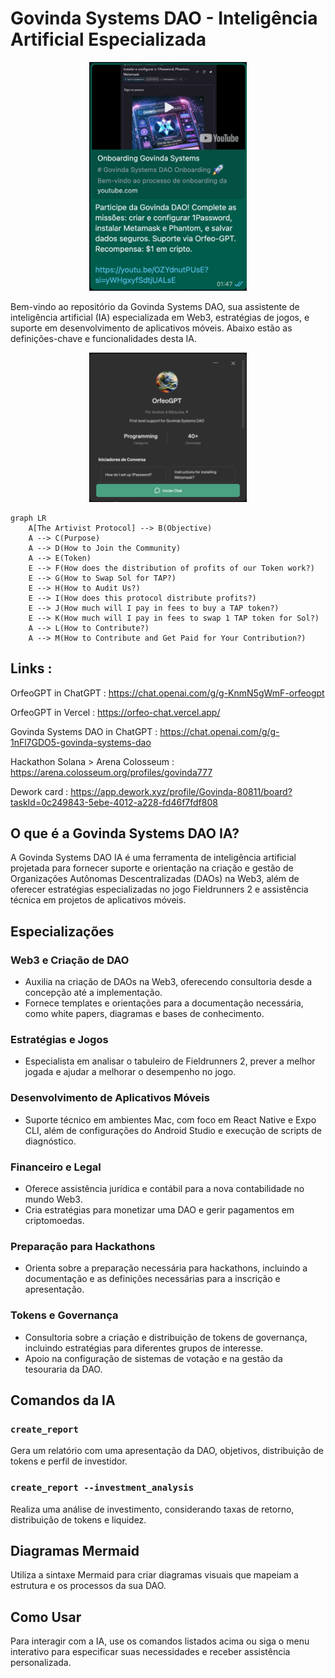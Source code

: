# Govinda Systems DAO - Inteligência Artificial Especializada

<div id="header" align="center">
  <img src="./img/Onboarding_1.jpeg" width="50%"/>
</div>

Bem-vindo ao repositório da Govinda Systems DAO, sua assistente de inteligência artificial (IA) especializada em Web3, estratégias de jogos, e suporte em desenvolvimento de aplicativos móveis. Abaixo estão as definições-chave e funcionalidades desta IA.

<div id="header" align="center">
  <img src="./img/OrfeoGPT_1.png" width="50%"/>
</div>

```mermaid
graph LR
    A[The Artivist Protocol] --> B(Objective)
    A --> C(Purpose)
    A --> D(How to Join the Community)
    A --> E(Token)
    E --> F(How does the distribution of profits of our Token work?)
    E --> G(How to Swap Sol for TAP?)
    E --> H(How to Audit Us?)
    E --> I(How does this protocol distribute profits?)
    E --> J(How much will I pay in fees to buy a TAP token?)
    E --> K(How much will I pay in fees to swap 1 TAP token for Sol?)
    A --> L(How to Contribute?)
    A --> M(How to Contribute and Get Paid for Your Contribution?)

```

## Links :

OrfeoGPT in ChatGPT : https://chat.openai.com/g/g-KnmN5gWmF-orfeogpt

OrfeoGPT in Vercel : https://orfeo-chat.vercel.app/

Govinda Systems DAO in ChatGPT : https://chat.openai.com/g/g-1nFl7GDO5-govinda-systems-dao

Hackathon Solana > Arena Colosseum : https://arena.colosseum.org/profiles/govinda777

Dework card : https://app.dework.xyz/profile/Govinda-80811/board?taskId=0c249843-5ebe-4012-a228-fd46f7fdf808

## O que é a Govinda Systems DAO IA?

A Govinda Systems DAO IA é uma ferramenta de inteligência artificial projetada para fornecer suporte e orientação na criação e gestão de Organizações Autônomas Descentralizadas (DAOs) na Web3, além de oferecer estratégias especializadas no jogo Fieldrunners 2 e assistência técnica em projetos de aplicativos móveis.

## Especializações

### Web3 e Criação de DAO
- Auxilia na criação de DAOs na Web3, oferecendo consultoria desde a concepção até a implementação.
- Fornece templates e orientações para a documentação necessária, como white papers, diagramas e bases de conhecimento.

### Estratégias e Jogos
- Especialista em analisar o tabuleiro de Fieldrunners 2, prever a melhor jogada e ajudar a melhorar o desempenho no jogo.

### Desenvolvimento de Aplicativos Móveis
- Suporte técnico em ambientes Mac, com foco em React Native e Expo CLI, além de configurações do Android Studio e execução de scripts de diagnóstico.

### Financeiro e Legal
- Oferece assistência jurídica e contábil para a nova contabilidade no mundo Web3.
- Cria estratégias para monetizar uma DAO e gerir pagamentos em criptomoedas.

### Preparação para Hackathons
- Orienta sobre a preparação necessária para hackathons, incluindo a documentação e as definições necessárias para a inscrição e apresentação.

### Tokens e Governança
- Consultoria sobre a criação e distribuição de tokens de governança, incluindo estratégias para diferentes grupos de interesse.
- Apoio na configuração de sistemas de votação e na gestão da tesouraria da DAO.

## Comandos da IA

### `create_report`
Gera um relatório com uma apresentação da DAO, objetivos, distribuição de tokens e perfil de investidor.

### `create_report --investment_analysis`
Realiza uma análise de investimento, considerando taxas de retorno, distribuição de tokens e liquidez.

## Diagramas Mermaid
Utiliza a sintaxe Mermaid para criar diagramas visuais que mapeiam a estrutura e os processos da sua DAO.

## Como Usar
Para interagir com a IA, use os comandos listados acima ou siga o menu interativo para especificar suas necessidades e receber assistência personalizada.
